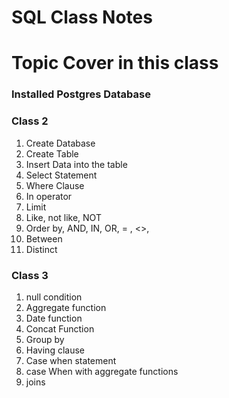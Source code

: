 # SQL Class Notes

# Topic Cover in this class

### Installed Postgres Database

### Class 2 
1. Create Database
2. Create Table
3. Insert Data into the table
4. Select Statement
5. Where Clause
6. In operator
7. Limit
8. Like, not like, NOT
9. Order by, AND, IN, OR, = , <>,
10. Between
11. Distinct

### Class 3
1. null condition
2. Aggregate function
3. Date function
4. Concat Function
5. Group by
6. Having clause
7. Case when statement
8. case When with aggregate functions
9. joins

